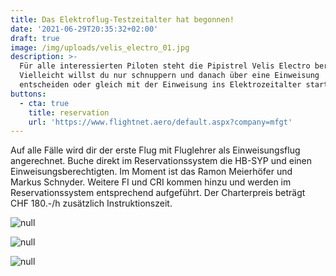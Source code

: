 ```yaml
---
title: Das Elektroflug-Testzeitalter hat begonnen!
date: '2021-06-29T20:35:32+02:00'
draft: true
image: /img/uploads/velis_electro_01.jpg
description: >-
  Für alle interessierten Piloten steht die Pipistrel Velis Electro bereit.
  Vielleicht willst du nur schnuppern und danach über eine Einweisung
  entscheiden oder gleich mit der Einweisung ins Elektrozeitalter starten? 
buttons:
  - cta: true
    title: reservation
    url: 'https://www.flightnet.aero/default.aspx?company=mfgt'
---
```

Auf alle Fälle wird dir der erste Flug mit Fluglehrer als Einweisungsflug angerechnet.
Buche direkt im Reservationssystem die HB-SYP und einen Einweisungsberechtigten. Im Moment ist das Ramon Meierhöfer und Markus Schnyder. Weitere FI und CRI kommen hinzu und werden im Reservationssystem entsprechend aufgeführt. Der Charterpreis beträgt CHF 180.-/h zusätzlich Instruktionszeit.

![null](/img/uploads/velis_electro.jpg)

![null](/img/uploads/velis_electro_02.jpg)

![null](/img/uploads/pipistrel_velis_instrumentpanel.jpg)
